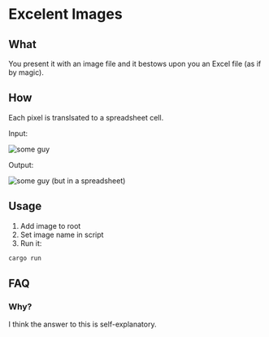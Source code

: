 # Excelent Images

## What

You present it with an image file and it bestows upon you an Excel file (as if by magic).

## How

Each pixel is translsated to a spreadsheet cell.

Input:

![some guy](https://github.com/user-attachments/assets/536bdae9-07f0-470b-a2e7-b11f01bc35b5)


Output:

![some guy (but in a spreadsheet)](https://github.com/user-attachments/assets/0e123f2c-243c-4f66-9f09-8ce4da58d6f9)


## Usage

1. Add image to root
2. Set image name in script
3. Run it:

```bash
cargo run
```

## FAQ

### Why?

I think the answer to this is self-explanatory.
